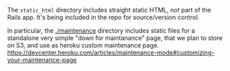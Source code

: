 The `static_html` directory includes straight static HTML, *not* part of the Rails app. It's being included in the repo for source/version control.

In particular, the [./maintenance](./maintenance) directory includes static files for a standalone very simple "down for maintanance" page, that we plan to store on S3, and use as heroku custom maintenance page. https://devcenter.heroku.com/articles/maintenance-mode#customizing-your-maintenance-page
